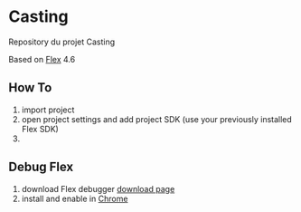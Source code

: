 # Casting

Repository du projet Casting

Based on [Flex](http://www.adobe.com/devnet/flex/flex-sdk-download.html) 4.6

## How To

1.  import project
2.  open project settings and add project SDK (use your previously installed Flex SDK)
3.  

## Debug Flex

1. download Flex debugger [download page](http://www.adobe.com/support/flashplayer/downloads.html)
2. install and enable in [Chrome](http://blog.somepixels.net/en/how-to-develop-and-debug-flex-on-google-chrome/)

